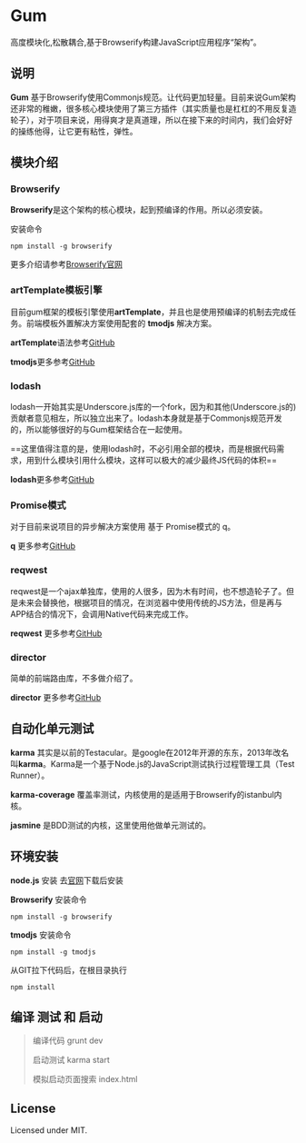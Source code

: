 # Gum
高度模块化,松散耦合,基于Browserify构建JavaScript应用程序“架构”。

## 说明
**Gum** 基于Browserify使用Commonjs规范。让代码更加轻量。目前来说Gum架构还非常的稚嫩，很多核心模块使用了第三方插件（其实质量也是杠杠的不用反复造轮子），对于项目来说，用得爽才是真道理，所以在接下来的时间内，我们会好好的操练他得，让它更有粘性，弹性。

## 模块介绍

### Browserify
**Browserify**是这个架构的核心模块，起到预编译的作用。所以必须安装。


安装命令


```
npm install -g browserify
```
更多介绍请参考[Browserify官网](http://browserify.org/)

### artTemplate模板引擎
目前gum框架的模板引擎使用**artTemplate**，并且也是使用预编译的机制去完成任务。前端模板外置解决方案使用配套的 **tmodjs** 解决方案。

**artTemplate**语法参考[GitHub](https://github.com/aui/artTemplate)

**tmodjs**更多参考[GitHub](https://github.com/aui/tmodjs)

### lodash
lodash一开始其实是Underscore.js库的一个fork，因为和其他(Underscore.js的)贡献者意见相左，所以独立出来了。lodash本身就是基于Commonjs规范开发的，所以能够很好的与Gum框架结合在一起使用。

==这里值得注意的是，使用lodash时，不必引用全部的模块，而是根据代码需求，用到什么模块引用什么模块，这样可以极大的减少最终JS代码的体积==

**lodash**更多参考[GitHub](https://lodash.com/)

### Promise模式
对于目前来说项目的异步解决方案使用 基于 Promise模式的 q。

**q** 更多参考[GitHub](https://github.com/kriskowal/q)
### reqwest
reqwest是一个ajax单独库，使用的人很多，因为木有时间，也不想造轮子了。但是未来会替换他，根据项目的情况，在浏览器中使用传统的JS方法，但是再与APP结合的情况下，会调用Native代码来完成工作。

**reqwest** 更多参考[GitHub](https://github.com/ded/reqwest)

### director
简单的前端路由库，不多做介绍了。

**director** 更多参考[GitHub](https://github.com/flatiron/director)
## 自动化单元测试
**karma** 其实是以前的Testacular。是google在2012年开源的东东，2013年改名叫**karma**。Karma是一个基于Node.js的JavaScript测试执行过程管理工具（Test Runner）。

**karma-coverage** 覆盖率测试，内核使用的是适用于Browserify的istanbul内核。


**jasmine** 是BDD测试的内核，这里使用他做单元测试的。

## 环境安装
**node.js** 安装
去[官网](https://nodejs.org/)下载后安装


**Browserify** 安装命令

```
npm install -g browserify
```

**tmodjs** 安装命令

```
npm install -g tmodjs
```
从GIT拉下代码后，在根目录执行

```
npm install
```

## 编译 测试 和 启动

> 编译代码 grunt dev
> 
> 启动测试 karma start
> 
> 模拟启动页面搜索 index.html

## License
Licensed under MIT.


